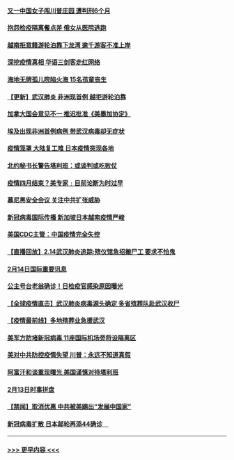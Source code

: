 #### [又一中国女子闯川普庄园 遭判刑6个月](../pages/prog202/a102777673.md?t=02151355) 
#### [抱怨检疫隔离餐点差 俄女从医院逃跑](../pages/prog202/a102777667.md?t=02151355) 
#### [越南拒意籍游轮泊靠下龙湾 逾千游客不准上岸](../pages/prog202/a102777646.md?t=02151355) 
#### [深挖疫情真相 华语三剑客走红网络](../pages/prog202/a102777624.md?t=02151355) 
#### [海地无牌孤儿院陷火海 15名孩童丧生](../pages/prog202/a102777620.md?t=02151355) 
#### [【更新】武汉肺炎 非洲现首例 越拒游轮泊靠](../pages/prog202/a102770740.md?t=02151355) 
#### [加拿大国会意见不一 推迟批准《美墨加协定》](../pages/prog202/a102777575.md?t=02151355) 
#### [埃及出现非洲首例病例 带武汉病毒却无症状](../pages/prog202/a102777559.md?t=02151355) 
#### [疫情笼罩 大陆复工难 日本疫情突现各地](../pages/prog202/a102777455.md?t=02151355) 
#### [北约秘书长警告塔利班：或谈判或吃败仗](../pages/prog202/a102777442.md?t=02151355) 
#### [疫情四月结束？美专家﹕目前论断为时过早](../pages/prog202/a102777248.md?t=02151355) 
#### [慕尼黑安全会议 关注中共扩张威胁](../pages/prog202/a102777254.md?t=02151355) 
#### [新冠病毒国际传播 新加坡日本越南疫情严峻](../pages/prog202/a102777245.md?t=02151355) 
#### [美国CDC主管：中国疫情完全失控](../pages/prog202/a102777236.md?t=02151355) 
#### [【直播回放】2.14武汉肺炎追踪:殡仪馆急招搬尸工 要求不怕鬼](../pages/prog202/a102777141.md?t=02151355) 
#### [2月14日国际重要讯息](../pages/prog202/a102777073.md?t=02151355) 
#### [公主号台老翁确诊！日检疫官感染原因曝光](../pages/prog202/a102777075.md?t=02151355) 
#### [【全球疫情直击】武汉肺炎病毒源头确定 多省殡葬队赴武汉收尸](../pages/prog202/a102777026.md?t=02151355) 
#### [【疫情最前线】多地殡葬业急援武汉](../pages/prog202/a102776986.md?t=02151355) 
#### [美军方防堵新冠病毒 11座国际机场旁将设隔离区](../pages/prog202/a102776870.md?t=02151355) 
#### [美对中共防控疫情失望 川普：永远不知道真假](../pages/prog202/a102776836.md?t=02151355) 
#### [阿富汗和谈重现曙光 美国谨慎对待塔利班](../pages/prog202/a102776748.md?t=02151355) 
#### [2月13日时事拼盘](../pages/prog202/a102776689.md?t=02151355) 
#### [【禁闻】取消优惠 中共被美踢出“发展中国家”](../pages/prog202/a102776670.md?t=02151355) 
#### [新冠病毒扩散 日本邮轮再添44确诊　](../pages/prog202/a102776518.md?t=02151355) 

----
#### [ >>> 更早内容 <<< ](../indexes/prog202-earlier.md)
